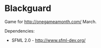 Blackguard
==========

Game for http://onegameamonth.com/ March.

Dependencies:
- SFML  2.0 - http://www.sfml-dev.org/